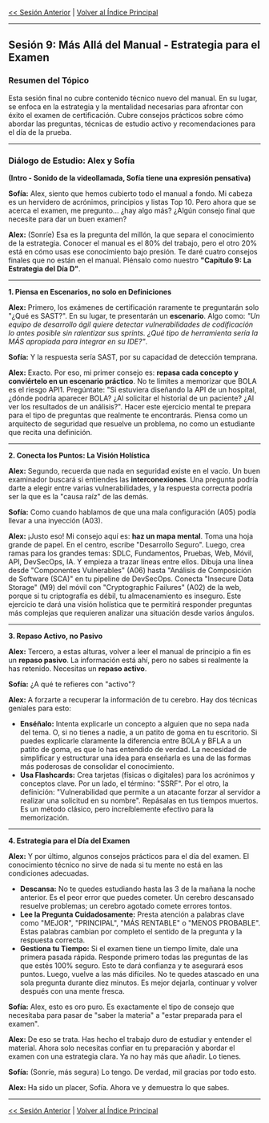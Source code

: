 [<< Sesión Anterior](./08-Seguridad-IA.md) | [Volver al Índice Principal](../README.md)

---

## Sesión 9: Más Allá del Manual - Estrategia para el Examen

### Resumen del Tópico

Esta sesión final no cubre contenido técnico nuevo del manual. En su lugar, se enfoca en la estrategia y la mentalidad necesarias para afrontar con éxito el examen de certificación. Cubre consejos prácticos sobre cómo abordar las preguntas, técnicas de estudio activo y recomendaciones para el día de la prueba.

---

### Diálogo de Estudio: Alex y Sofía

**(Intro - Sonido de la videollamada, Sofía tiene una expresión pensativa)**

**Sofía:** Alex, siento que hemos cubierto todo el manual a fondo. Mi cabeza es un hervidero de acrónimos, principios y listas Top 10. Pero ahora que se acerca el examen, me pregunto... ¿hay algo más? ¿Algún consejo final que necesite para dar un buen examen?

**Alex:** (Sonríe) Esa es la pregunta del millón, la que separa el conocimiento de la estrategia. Conocer el manual es el 80% del trabajo, pero el otro 20% está en cómo usas ese conocimiento bajo presión. Te daré cuatro consejos finales que no están en el manual. Piénsalo como nuestro **"Capítulo 9: La Estrategia del Día D"**.

---
**1. Piensa en Escenarios, no solo en Definiciones**

**Alex:** Primero, los exámenes de certificación raramente te preguntarán solo "¿Qué es SAST?". En su lugar, te presentarán un **escenario**. Algo como: *"Un equipo de desarrollo ágil quiere detectar vulnerabilidades de codificación lo antes posible sin ralentizar sus sprints. ¿Qué tipo de herramienta sería la MÁS apropiada para integrar en su IDE?"*.

**Sofía:** Y la respuesta sería SAST, por su capacidad de detección temprana.

**Alex:** Exacto. Por eso, mi primer consejo es: **repasa cada concepto y conviértelo en un escenario práctico**. No te limites a memorizar que BOLA es el riesgo API1. Pregúntate: "Si estuviera diseñando la API de un hospital, ¿dónde podría aparecer BOLA? ¿Al solicitar el historial de un paciente? ¿Al ver los resultados de un análisis?". Hacer este ejercicio mental te prepara para el tipo de preguntas que realmente te encontrarás. Piensa como un arquitecto de seguridad que resuelve un problema, no como un estudiante que recita una definición.

---
**2. Conecta los Puntos: La Visión Holística**

**Alex:** Segundo, recuerda que nada en seguridad existe en el vacío. Un buen examinador buscará si entiendes las **interconexiones**. Una pregunta podría darte a elegir entre varias vulnerabilidades, y la respuesta correcta podría ser la que es la "causa raíz" de las demás.

**Sofía:** Como cuando hablamos de que una mala configuración (A05) podía llevar a una inyección (A03).

**Alex:** ¡Justo eso! Mi consejo aquí es: **haz un mapa mental**. Toma una hoja grande de papel. En el centro, escribe "Desarrollo Seguro". Luego, crea ramas para los grandes temas: SDLC, Fundamentos, Pruebas, Web, Móvil, API, DevSecOps, IA. Y empieza a trazar líneas entre ellos. Dibuja una línea desde "Componentes Vulnerables" (A06) hasta "Análisis de Composición de Software (SCA)" en tu pipeline de DevSecOps. Conecta "Insecure Data Storage" (M9) del móvil con "Cryptographic Failures" (A02) de la web, porque si tu criptografía es débil, tu almacenamiento es inseguro. Este ejercicio te dará una visión holística que te permitirá responder preguntas más complejas que requieren analizar una situación desde varios ángulos.

---
**3. Repaso Activo, no Pasivo**

**Alex:** Tercero, a estas alturas, volver a leer el manual de principio a fin es un **repaso pasivo**. La información está ahí, pero no sabes si realmente la has retenido. Necesitas un **repaso activo**.

**Sofía:** ¿A qué te refieres con "activo"?

**Alex:** A forzarte a recuperar la información de tu cerebro. Hay dos técnicas geniales para esto:
* **Enséñalo:** Intenta explicarle un concepto a alguien que no sepa nada del tema. O, si no tienes a nadie, a un patito de goma en tu escritorio. Si puedes explicarle claramente la diferencia entre BOLA y BFLA a un patito de goma, es que lo has entendido de verdad. La necesidad de simplificar y estructurar una idea para enseñarla es una de las formas más poderosas de consolidar el conocimiento.
* **Usa Flashcards:** Crea tarjetas (físicas o digitales) para los acrónimos y conceptos clave. Por un lado, el término: "SSRF". Por el otro, la definición: "Vulnerabilidad que permite a un atacante forzar al servidor a realizar una solicitud en su nombre". Repásalas en tus tiempos muertos. Es un método clásico, pero increíblemente efectivo para la memorización.

---
**4. Estrategia para el Día del Examen**

**Alex:** Y por último, algunos consejos prácticos para el día del examen. El conocimiento técnico no sirve de nada si tu mente no está en las condiciones adecuadas.
* **Descansa:** No te quedes estudiando hasta las 3 de la mañana la noche anterior. Es el peor error que puedes cometer. Un cerebro descansado resuelve problemas; un cerebro agotado comete errores tontos.
* **Lee la Pregunta Cuidadosamente:** Presta atención a palabras clave como "MEJOR", "PRINCIPAL", "MÁS RENTABLE" o "MENOS PROBABLE". Estas palabras cambian por completo el sentido de la pregunta y la respuesta correcta.
* **Gestiona tu Tiempo:** Si el examen tiene un tiempo límite, dale una primera pasada rápida. Responde primero todas las preguntas de las que estés 100% seguro. Esto te dará confianza y te asegurará esos puntos. Luego, vuelve a las más difíciles. No te quedes atascado en una sola pregunta durante diez minutos. Es mejor dejarla, continuar y volver después con una mente fresca.

**Sofía:** Alex, esto es oro puro. Es exactamente el tipo de consejo que necesitaba para pasar de "saber la materia" a "estar preparada para el examen".

**Alex:** De eso se trata. Has hecho el trabajo duro de estudiar y entender el material. Ahora solo necesitas confiar en tu preparación y abordar el examen con una estrategia clara. Ya no hay más que añadir. Lo tienes.

**Sofía:** (Sonríe, más segura) Lo tengo. De verdad, mil gracias por todo esto.

**Alex:** Ha sido un placer, Sofía. Ahora ve y demuestra lo que sabes.

---
[<< Sesión Anterior](./08-Seguridad-IA.md) | [Volver al Índice Principal](../README.md)